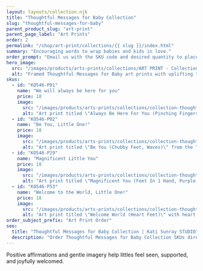 ```yaml
---
layout: layouts/collection.njk
title: "Thoughtful Messages for Baby Collection"
slug: "thoughtful-messages-for-baby"
parent_product_slug: "art-print"
parent_page_label: "Art Prints"
order: 2
permalink: "/shop/art-print/collections/{{ slug }}/index.html"
summary: "Encouraging words to wrap babies and kids in love."
order_prompt: "Email us with the SKU code and desired quantity to place your order."
hero_image:
  src: "/images/products/arts-prints/collections/ART PRINT - Collection ‘Thoughtful Messages for Baby’.jpg"
  alt: "Framed Thoughtful Messages for Baby art prints with uplifting typography."
skus:
  - id: "KO546-P01"
    name: "We will always be here for you"
    price: 18
    image:
      src: "/images/products/arts-prints/collections/collection-thoughtful-messages-for-baby/KO546-P01_Art print 8.5x11_Collection Thoughtful Messages for BabyKid_ALways be here for you -  Pinching fingers - sunset.jpg"
      alt: "Art print titled \"Always Be Here For You (Pinching Fingers, Sunset)\" from the Thoughtful Messages for Baby Collection."
  - id: "KO546-P02"
    name: "Be You, Little One!"
    price: 18
    image:
      src: "/images/products/arts-prints/collections/collection-thoughtful-messages-for-baby/KO546-P02_Art print 8.5x11_Collection Thoughtful Messages for BabyKid_Be you - Chubby feet - Waves.jpg"
      alt: "Art print titled \"Be You (Chubby Feet, Waves)\" from the Thoughtful Messages for Baby Collection."
  - id: "KO546-P29"
    name: "Magnificent Little You"
    price: 18
    image:
      src: "/images/products/arts-prints/collections/collection-thoughtful-messages-for-baby/KO546-P29_Art print 8.5x11_Collection Thoughtful Messages for BabyKid_Magnificent You - Feet In 1 Hand - Purple Sky.jpg"
      alt: "Art print titled \"Magnificent You (Feet In 1 Hand, Purple Sky)\" from the Thoughtful Messages for Baby Collection."
  - id: "KO546-P53"
    name: "Welcome to the World, Little One!"
    price: 18
    image:
      src: "/images/products/arts-prints/collections/collection-thoughtful-messages-for-baby/KO546-P53_Art print 8.5x11_Collection Thoughtful Messages for BabyKid_Welcome world_heart feet_purple sky.jpg"
      alt: "Art print titled \"Welcome World (Heart Feet)\" with heart feet purple sky illustration."
order_subject_prefix: "Art Print Order"
seo:
  title: "Thoughtful Messages for Baby Collection | Kati Sunray STUDIO"
  description: "Order Thoughtful Messages for Baby Collection SKUs directly via email."
---
```


Positive affirmations and gentle imagery help littles feel seen, supported, and joyfully welcomed.
